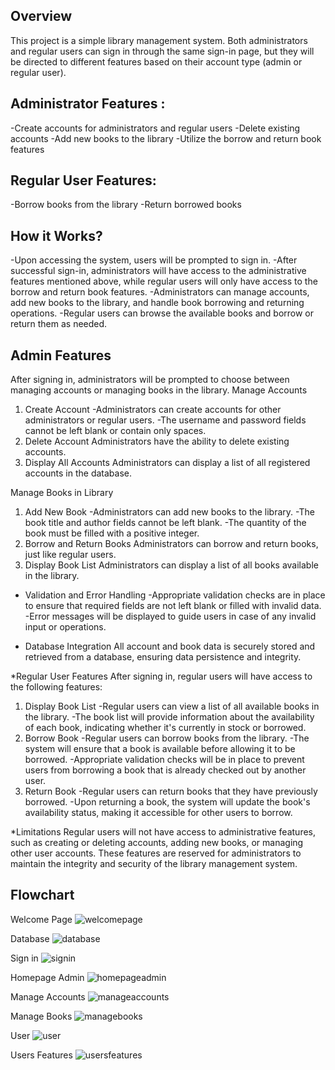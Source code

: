 ## Overview
This project is a simple library management system. Both administrators and regular users can sign in through the same sign-in page, but they will be directed to different features based on their account type (admin or regular user).

## Administrator Features :
-Create accounts for administrators and regular users
-Delete existing accounts
-Add new books to the library
-Utilize the borrow and return book features

## Regular User Features:
-Borrow books from the library
-Return borrowed books

## How it Works?
-Upon accessing the system, users will be prompted to sign in.
-After successful sign-in, administrators will have access to the administrative features mentioned above, while regular users will only have access to the borrow and return book features.
-Administrators can manage accounts, add new books to the library, and handle book borrowing and returning operations.
-Regular users can browse the available books and borrow or return them as needed.

## Admin Features
After signing in, administrators will be prompted to choose between managing accounts or managing books in the library.
Manage Accounts
1. Create Account
-Administrators can create accounts for other administrators or regular users.
-The username and password fields cannot be left blank or contain only spaces.
2. Delete Account
Administrators have the ability to delete existing accounts.
3. Display All Accounts
Administrators can display a list of all registered accounts in the database.

Manage Books in Library
1. Add New Book
-Administrators can add new books to the library.
-The book title and author fields cannot be left blank.
-The quantity of the book must be filled with a positive integer.
2. Borrow and Return Books
Administrators can borrow and return books, just like regular users.
3. Display Book List
Administrators can display a list of all books available in the library.

* Validation and Error Handling
-Appropriate validation checks are in place to ensure that required fields are not left blank or filled with invalid data.
-Error messages will be displayed to guide users in case of any invalid input or operations.

* Database Integration
All account and book data is securely stored and retrieved from a database, ensuring data persistence and integrity.


*Regular User Features
After signing in, regular users will have access to the following features:

1. Display Book List
-Regular users can view a list of all available books in the library.
-The book list will provide information about the availability of each book, indicating whether it's currently in stock or borrowed.
2. Borrow Book
-Regular users can borrow books from the library.
-The system will ensure that a book is available before allowing it to be borrowed.
-Appropriate validation checks will be in place to prevent users from borrowing a book that is already checked out by another user.
3. Return Book
-Regular users can return books that they have previously borrowed.
-Upon returning a book, the system will update the book's availability status, making it accessible for other users to borrow.

*Limitations
Regular users will not have access to administrative features, such as creating or deleting accounts, adding new books, or managing other user accounts. These features are reserved for administrators to maintain the integrity and security of the library management system.

## Flowchart
Welcome Page
![welcomepage](flowchart.main_eng.png)

Database
![database](flowchart,database_eng.png)

Sign in
![signin](flowchart.login_eng.png)

Homepage Admin
![homepageadmin](flowchart.homepage_eng.png)

Manage Accounts
![manageaccounts](flowchart.account_eng.png)

Manage Books
![managebooks](flowchart.book_eng.png)

User
![user](flowchart.user_eng.png)

Users Features
![usersfeatures](flowchart.user_book_eng.png)


